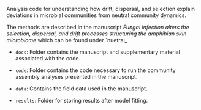 Analysis code for understanding how drift, dispersal, and selection explain deviations in microbial communities
from neutral community dynamics.

The methods are described in the manuscript *Fungal infection alters the selection, dispersal, and drift processes structuring the amphibian skin microbiome* which can be found under `nuetral_


- `docs`: Folder contains the manuscript and supplementary material associated with the code.

- `code`: Folder contains the code necessary to run the community assembly analyses presented in the manuscript.

- `data`: Contains the field data used in the manuscript.

- `results`: Folder for storing results after model fitting.
